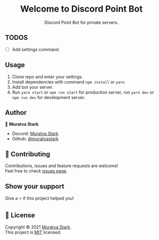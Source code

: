 <h1 align="center">Welcome to Discord Point Bot</h1>
<p align="center">Discord Point Bot for private servers.</p>

## TODOS

- [ ] Add settings command.

## Usage

<ol>
    <li>Clone repo and enter your settings.</li>
    <li>Install dependencies with command <code>npm install</code> or <code>yarn</code></li>
    <li>Add bot your server.</li>
    <li>Run <code>yarn start</code> or <code>npm run start</code> for production server, run <code>yarn dev</code> or <code>npm run dev</code> for development server.</li>
</ol>

## Author

👤 **Muratva Stark**

-   Discord: [Muratva Stark](https://discord.com/users/470974660264067072)
-   Github: [@muratvastark](https://github.com/muratvastark)

## 🤝 Contributing

Contributions, issues and feature requests are welcome!<br />Feel free to check [issues page](https://github.com/muratvastark/discord-slash-bot/issues).

## Show your support

Give a ⭐️ if this project helped you!

## 📝 License

Copyright © 2021 [Muratva Stark](https://github.com/muratvastark).<br />
This project is [MIT](https://github.com/muratvastark/discord-slash-bot/blob/main/LICENSE) licensed.
